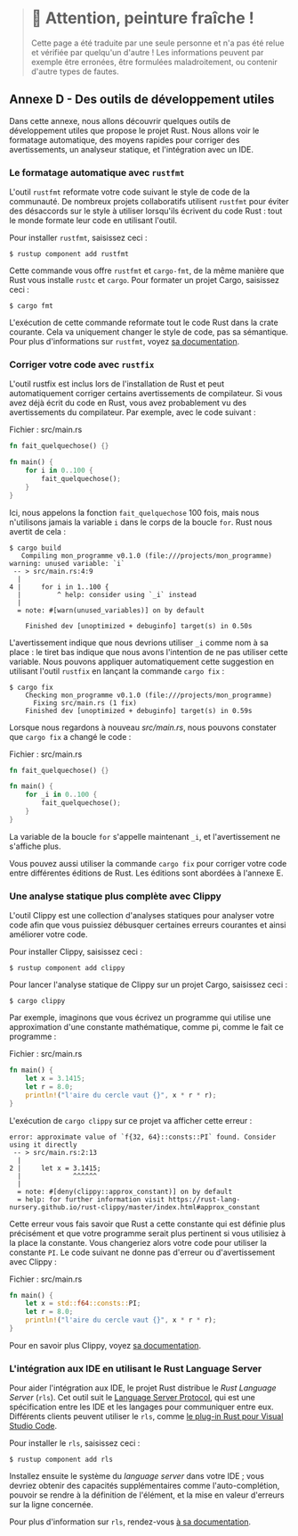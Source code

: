 > # 🚧 Attention, peinture fraîche !
>
> Cette page a été traduite par une seule personne et n'a pas été relue et
> vérifiée par quelqu'un d'autre ! Les informations peuvent par exemple être
> erronées, être formulées maladroitement, ou contenir d'autre types de fautes.

<!--
## Appendix D - Useful Development Tools
-->

## Annexe D - Des outils de développement utiles

<!--
In this appendix, we talk about some useful development tools that the Rust
project provides. We’ll look at automatic formatting, quick ways to apply
warning fixes, a linter, and integrating with IDEs.
-->

Dans cette annexe, nous allons découvrir quelques outils de développement utiles
que propose le projet Rust. Nous allons voir le formatage automatique, des
moyens rapides pour corriger des avertissements, un analyseur statique, et
l'intégration avec un IDE.

<!--
### Automatic Formatting with `rustfmt`
-->

### Le formatage automatique avec `rustfmt`

<!--
The `rustfmt` tool reformats your code according to the community code style.
Many collaborative projects use `rustfmt` to prevent arguments about which
style to use when writing Rust: everyone formats their code using the tool.
-->

L'outil `rustfmt` reformate votre code suivant le style de code de la
communauté. De nombreux projets collaboratifs utilisent `rustfmt` pour éviter
des désaccords sur le style à utiliser lorsqu'ils écrivent du code Rust : tout le
monde formate leur code en utilisant l'outil.

<!--
To install `rustfmt`, enter the following:
-->

Pour installer `rustfmt`, saisissez ceci :

```text
$ rustup component add rustfmt
```

<!--
This command gives you `rustfmt` and `cargo-fmt`, similar to how Rust gives you
both `rustc` and `cargo`. To format any Cargo project, enter the following:
-->

Cette commande vous offre `rustfmt` et `cargo-fmt`, de la même manière que Rust
vous installe `rustc` et `cargo`. Pour formater un projet Cargo, saisissez
ceci :

```text
$ cargo fmt
```

<!--
Running this command reformats all the Rust code in the current crate. This
should only change the code style, not the code semantics. For more information
on `rustfmt`, see [its documentation][rustfmt].
-->

L'exécution de cette commande reformate tout le code Rust dans la crate
courante. Cela va uniquement changer le style de code, pas sa sémantique. Pour
plus d'informations sur `rustfmt`, voyez [sa documentation][rustfmt].

[rustfmt]: https://github.com/rust-lang/rustfmt

<!--
### Fix Your Code with `rustfix`
-->

### Corriger votre code avec `rustfix`

<!--
The rustfix tool is included with Rust installations and can automatically fix
some compiler warnings. If you’ve written code in Rust, you’ve probably seen
compiler warnings. For example, consider this code:
-->

L'outil rustfix est inclus lors de l'installation de Rust et peut
automatiquement corriger certains avertissements de compilateur. Si vous avez
déjà écrit du code en Rust, vous avez probablement vu des avertissements du
compilateur. Par exemple, avec le code suivant :

<!--
<span class="filename">Filename: src/main.rs</span>
-->

<span class="filename">Fichier : src/main.rs</span>

<!--
```rust
fn do_something() {}

fn main() {
    for i in 0..100 {
        do_something();
    }
}
```
-->

```rust
fn fait_quelquechose() {}

fn main() {
    for i in 0..100 {
        fait_quelquechose();
    }
}
```

<!--
Here, we’re calling the `do_something` function 100 times, but we never use the
variable `i` in the body of the `for` loop. Rust warns us about that:
-->

Ici, nous appelons la fonction `fait_quelquechose` 100 fois, mais nous
n'utilisons jamais la variable `i` dans le corps de la boucle `for`. Rust nous
avertit de cela :

<!--
```text
$ cargo build
   Compiling myprogram v0.1.0 (file:///projects/myprogram)
warning: unused variable: `i`
 -- > src/main.rs:4:9
  |
4 |     for i in 1..100 {
  |         ^ help: consider using `_i` instead
  |
  = note: #[warn(unused_variables)] on by default

    Finished dev [unoptimized + debuginfo] target(s) in 0.50s
```
-->

```text
$ cargo build
   Compiling mon_programme v0.1.0 (file:///projects/mon_programme)
warning: unused variable: `i`
 -- > src/main.rs:4:9
  |
4 |     for i in 1..100 {
  |         ^ help: consider using `_i` instead
  |
  = note: #[warn(unused_variables)] on by default

    Finished dev [unoptimized + debuginfo] target(s) in 0.50s
```

<!--
The warning suggests that we use `_i` as a name instead: the underscore
indicates that we intend for this variable to be unused. We can automatically
apply that suggestion using the `rustfix` tool by running the command `cargo
fix`:
-->

L'avertissement indique que nous devrions utiliser `_i` comme nom à sa place :
le tiret bas indique que nous avons l'intention de ne pas utiliser cette
variable. Nous pouvons appliquer automatiquement cette suggestion en utilisant
l'outil `rustfix` en lançant la commande `cargo fix` :

<!--
```text
$ cargo fix
    Checking myprogram v0.1.0 (file:///projects/myprogram)
      Fixing src/main.rs (1 fix)
    Finished dev [unoptimized + debuginfo] target(s) in 0.59s
```
-->

```text
$ cargo fix
    Checking mon_programme v0.1.0 (file:///projects/mon_programme)
      Fixing src/main.rs (1 fix)
    Finished dev [unoptimized + debuginfo] target(s) in 0.59s
```

<!--
When we look at *src/main.rs* again, we’ll see that `cargo fix` has changed the
code:
-->

Lorsque nous regardons à nouveau *src/main.rs*, nous pouvons constater que
`cargo fix` a changé le code :

<!--
<span class="filename">Filename: src/main.rs</span>
-->

<span class="filename">Fichier : src/main.rs</span>

<!--
```rust
fn do_something() {}

fn main() {
    for _i in 0..100 {
        do_something();
    }
}
```
-->

```rust
fn fait_quelquechose() {}

fn main() {
    for _i in 0..100 {
        fait_quelquechose();
    }
}
```

<!--
The `for` loop variable is now named `_i`, and the warning no longer appears.
-->

La variable de la boucle `for` s'appelle maintenant `_i`, et l'avertissement ne
s'affiche plus.

<!--
You can also use the `cargo fix` command to transition your code between
different Rust editions. Editions are covered in Appendix E.
-->

Vous pouvez aussi utiliser la commande `cargo fix` pour corriger votre code
entre différentes éditions de Rust. Les éditions sont abordées à l'annexe E.

<!--
### More Lints with Clippy
-->

### Une analyse statique plus complète avec Clippy

<!--
The Clippy tool is a collection of lints to analyze your code so you can catch
common mistakes and improve your Rust code.
-->

L'outil Clippy est une collection d'analyses statiques pour analyser votre code
afin que vous puissiez débusquer certaines erreurs courantes et ainsi améliorer
votre code.

<!--
To install Clippy, enter the following:
-->

Pour installer Clippy, saisissez ceci :

```text
$ rustup component add clippy
```

<!--
To run Clippy’s lints on any Cargo project, enter the following:
-->

Pour lancer l'analyse statique de Clippy sur un projet Cargo, saisissez ceci :

```text
$ cargo clippy
```

<!--
For example, say you write a program that uses an approximation of a
mathematical constant, such as pi, as this program does:
-->

Par exemple, imaginons que vous écrivez un programme qui utilise une
approximation d'une constante mathématique, comme pi, comme le fait ce
programme :

<!--
<span class="filename">Filename: src/main.rs</span>
-->

<span class="filename">Fichier : src/main.rs</span>

<!--
```rust
fn main() {
    let x = 3.1415;
    let r = 8.0;
    println!("the area of the circle is {}", x * r * r);
}
```
-->

```rust
fn main() {
    let x = 3.1415;
    let r = 8.0;
    println!("l'aire du cercle vaut {}", x * r * r);
}
```

<!--
Running `cargo clippy` on this project results in this error:
-->

L'exécution de `cargo clippy` sur ce projet va afficher cette erreur :

```text
error: approximate value of `f{32, 64}::consts::PI` found. Consider using it directly
 -- > src/main.rs:2:13
  |
2 |     let x = 3.1415;
  |             ^^^^^^
  |
  = note: #[deny(clippy::approx_constant)] on by default
  = help: for further information visit https://rust-lang-nursery.github.io/rust-clippy/master/index.html#approx_constant
```

<!--
This error lets you know that Rust has this constant defined more precisely and
that your program would be more correct if you used the constant instead. You
would then change your code to use the `PI` constant. The following code
doesn’t result in any errors or warnings from Clippy:
-->

Cette erreur vous fais savoir que Rust a cette constante qui est définie plus
précisément et que votre programme serait plus pertinent si vous utilisiez à la
place la constante. Vous changeriez alors votre code pour utiliser la constante
`PI`. Le code suivant ne donne pas d'erreur ou d'avertissement avec Clippy :

<!--
<span class="filename">Filename: src/main.rs</span>
-->

<span class="filename">Fichier : src/main.rs</span>

<!--
```rust
fn main() {
    let x = std::f64::consts::PI;
    let r = 8.0;
    println!("the area of the circle is {}", x * r * r);
}
```
-->

```rust
fn main() {
    let x = std::f64::consts::PI;
    let r = 8.0;
    println!("l'aire du cercle vaut {}", x * r * r);
}
```

<!--
For more information on Clippy, see [its documentation][clippy].
-->

Pour en savoir plus Clippy, voyez [sa documentation][clippy].

[clippy]: https://github.com/rust-lang/rust-clippy

<!--
### IDE Integration Using the Rust Language Server
-->

### L'intégration aux IDE en utilisant le Rust Language Server

<!--
To help IDE integration, the Rust project distributes the *Rust Language
Server* (`rls`). This tool speaks the [Language Server
Protocol][lsp], which is a specification for IDEs and programming
languages to communicate with each other. Different clients can use the `rls`,
such as [the Rust plug-in for Visual Studio Code][vscode].
-->

Pour aider l'intégration aux IDE, le projet Rust distribue le
*Rust Language Server* (`rls`). Cet outil suit le
[Language Server Protocol][lsp], qui est une spécification entre les IDE et les
langages pour communiquer entre eux. Différents clients peuvent utiliser le
`rls`, comme [le plug-in Rust pour Visual Studio Code][vscode].

[lsp]: http://langserver.org/
[vscode]: https://marketplace.visualstudio.com/items?itemName=rust-lang.rust

<!--
To install the `rls`, enter the following:
-->

Pour installer le `rls`, saisissez ceci :

```text
$ rustup component add rls
```

<!--
Then install the language server support in your particular IDE; you’ll gain
abilities such as autocompletion, jump to definition, and inline errors.
-->

Installez ensuite le système du *language server* dans votre IDE ; vous devriez
obtenir des capacités supplémentaires comme l'auto-complétion, pouvoir se rendre
à la définition de l'élément, et la mise en valeur d'erreurs sur la ligne
concernée.

<!--
For more information on the `rls`, see [its documentation][rls].
-->

Pour plus d'information sur `rls`, rendez-vous [à sa documentation][rls].

[rls]: https://github.com/rust-lang/rls
